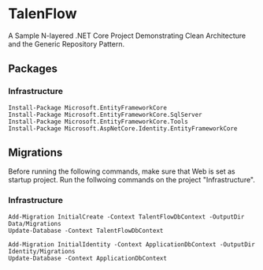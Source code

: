 # TalenFlow
A Sample N-layered .NET Core Project Demonstrating Clean Architecture and the Generic Repository Pattern.

## Packages

### Infrastructure
```
Install-Package Microsoft.EntityFrameworkCore
Install-Package Microsoft.EntityFrameworkCore.SqlServer
Install-Package Microsoft.EntityFrameworkCore.Tools
Install-Package Microsoft.AspNetCore.Identity.EntityFrameworkCore
```

## Migrations
Before running the following commands, make sure that Web is set as startup project. Run the follwoing commands on the project "Infrastructure".

### Infrastructure
```
Add-Migration InitialCreate -Context TalentFlowDbContext -OutputDir Data/Migrations
Update-Database -Context TalentFlowDbContext

Add-Migration InitialIdentity -Context ApplicationDbContext -OutputDir Identity/Migrations
Update-Database -Context ApplicationDbContext
```
